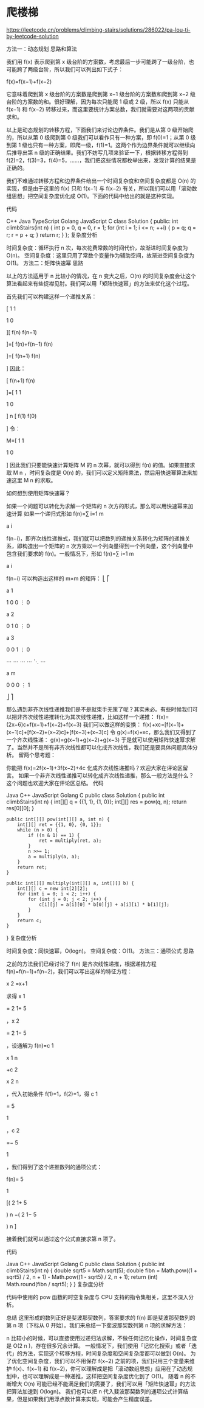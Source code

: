 # 爬楼梯

https://leetcode.cn/problems/climbing-stairs/solutions/286022/pa-lou-ti-by-leetcode-solution



方法一：动态规划
思路和算法

我们用 f(x) 表示爬到第 x 级台阶的方案数，考虑最后一步可能跨了一级台阶，也可能跨了两级台阶，所以我们可以列出如下式子：

f(x)=f(x−1)+f(x−2)

它意味着爬到第 x 级台阶的方案数是爬到第 x−1 级台阶的方案数和爬到第 x−2 级台阶的方案数的和。很好理解，因为每次只能爬 1 级或 2 级，所以 f(x) 只能从 f(x−1) 和 f(x−2) 转移过来，而这里要统计方案总数，我们就需要对这两项的贡献求和。

以上是动态规划的转移方程，下面我们来讨论边界条件。我们是从第 0 级开始爬的，所以从第 0 级爬到第 0 级我们可以看作只有一种方案，即 f(0)=1；从第 0 级到第 1 级也只有一种方案，即爬一级，f(1)=1。这两个作为边界条件就可以继续向后推导出第 n 级的正确结果。我们不妨写几项来验证一下，根据转移方程得到 f(2)=2，f(3)=3，f(4)=5，……，我们把这些情况都枚举出来，发现计算的结果是正确的。

我们不难通过转移方程和边界条件给出一个时间复杂度和空间复杂度都是 O(n) 的实现，但是由于这里的 f(x) 只和 f(x−1) 与 f(x−2) 有关，所以我们可以用「滚动数组思想」把空间复杂度优化成 O(1)。下面的代码中给出的就是这种实现。



代码

C++
Java
TypeScript
Golang
JavaScript
C
class Solution {
public:
    int climbStairs(int n) {
        int p = 0, q = 0, r = 1;
        for (int i = 1; i <= n; ++i) {
            p = q; 
            q = r; 
            r = p + q;
        }
        return r;
    }
};
复杂度分析

时间复杂度：循环执行 n 次，每次花费常数的时间代价，故渐进时间复杂度为 O(n)。
空间复杂度：这里只用了常数个变量作为辅助空间，故渐进空间复杂度为 O(1)。
方法二：矩阵快速幂
思路

以上的方法适用于 n 比较小的情况，在 n 变大之后，O(n) 的时间复杂度会让这个算法看起来有些捉襟见肘。我们可以用「矩阵快速幂」的方法来优化这个过程。

首先我们可以构建这样一个递推关系：

[ 
1
1


1
0

 ][ 
f(n)
f(n−1)

 ]=[ 
f(n)+f(n−1)
f(n)

 ]=[ 
f(n+1)
f(n)

 ]
因此：

[ 
f(n+1)
f(n)

 ]=[ 
1
1


1
0

 ] 
n
 [ 
f(1)
f(0)

 ]
令：

M=[ 
1
1


1
0

 ]
因此我们只要能快速计算矩阵 M 的 n 次幂，就可以得到 f(n) 的值。如果直接求取 M 
n
 ，时间复杂度是 O(n) 的，我们可以定义矩阵乘法，然后用快速幂算法来加速这里 M 
n
  的求取。

如何想到使用矩阵快速幂？

如果一个问题可以转化为求解一个矩阵的 n 次方的形式，那么可以用快速幂来加速计算
如果一个递归式形如 f(n)=∑ 
i=1
m

 a 
i

 f(n−i)，即齐次线性递推式，我们就可以把数列的递推关系转化为矩阵的递推关系，即构造出一个矩阵的 n 次方乘以一个列向量得到一个列向量，这个列向量中包含我们要求的 f(n)。一般情况下，形如 f(n)=∑ 
i=1
m

 a 
i

 f(n−i) 可以构造出这样的 m×m 的矩阵：
⎣
⎡


a 
1


1
0
0
⋮
0


a 
2


0
1
0
⋮
0


a 
3


0
0
1
⋮
0


⋯
⋯
⋯
⋯
⋱
⋯


a 
m


0
0
0
⋮
1


⎦
⎤


那么遇到非齐次线性递推我们是不是就束手无策了呢？其实未必。有些时候我们可以把非齐次线性递推转化为其次线性递推，比如这样一个递推：
f(x)=(2x−6)c+f(x−1)+f(x−2)+f(x−3)
我们可以做这样的变换：
f(x)+xc=[f(x−1)+(x−1)c]+[f(x−2)+(x−2)c]+[f(x−3)+(x−3)c]
令 g(x)=f(x)+xc，那么我们又得到了一个齐次线性递：
g(x)=g(x−1)+g(x−2)+g(x−3)
于是就可以使用矩阵快速幂求解了。当然并不是所有非齐次线性都可以化成齐次线性，我们还是要具体问题具体分析。
留两个思考题：

你能把 f(x)=2f(x−1)+3f(x−2)+4c 化成齐次线性递推吗？欢迎大家在评论区留言。
如果一个非齐次线性递推可以转化成齐次线性递推，那么一般方法是什么？这个问题也欢迎大家在评论区总结。
代码

Java
C++
JavaScript
Golang
C
public class Solution {
    public int climbStairs(int n) {
        int[][] q = {{1, 1}, {1, 0}};
        int[][] res = pow(q, n);
        return res[0][0];
    }

    public int[][] pow(int[][] a, int n) {
        int[][] ret = {{1, 0}, {0, 1}};
        while (n > 0) {
            if ((n & 1) == 1) {
                ret = multiply(ret, a);
            }
            n >>= 1;
            a = multiply(a, a);
        }
        return ret;
    }
    
    public int[][] multiply(int[][] a, int[][] b) {
        int[][] c = new int[2][2];
        for (int i = 0; i < 2; i++) {
            for (int j = 0; j < 2; j++) {
                c[i][j] = a[i][0] * b[0][j] + a[i][1] * b[1][j];
            }
        }
        return c;
    }
}
复杂度分析

时间复杂度：同快速幂，O(logn)。
空间复杂度：O(1)。
方法三：通项公式
思路

之前的方法我们已经讨论了 f(n) 是齐次线性递推，根据递推方程 f(n)=f(n−1)+f(n−2)，我们可以写出这样的特征方程：

x 
2
 =x+1

求得 x 
1

 = 
2
1+ 
5

 

 ，x 
2

 = 
2
1− 
5

 

 ，设通解为 f(n)=c 
1

 x 
1
n

 +c 
2

 x 
2
n

 ，代入初始条件 f(1)=1，f(2)=1，得 c 
1

 = 
5


1

 ，c 
2

 =− 
5


1

 ，我们得到了这个递推数列的通项公式：

f(n)= 
5


1

 [( 
2
1+ 
5

 

 ) 
n
 −( 
2
1− 
5

 

 ) 
n
 ]

接着我们就可以通过这个公式直接求第 n 项了。

代码

Java
C++
JavaScript
Golang
C
public class Solution {
    public int climbStairs(int n) {
        double sqrt5 = Math.sqrt(5);
        double fibn = Math.pow((1 + sqrt5) / 2, n + 1) - Math.pow((1 - sqrt5) / 2, n + 1);
        return (int) Math.round(fibn / sqrt5);
    }
}
复杂度分析

代码中使用的 pow 函数的时空复杂度与 CPU 支持的指令集相关，这里不深入分析。

总结
这里形成的数列正好是斐波那契数列，答案要求的 f(n) 即是斐波那契数列的第 n 项（下标从 0 开始）。我们来总结一下斐波那契数列第 n 项的求解方法：

n 比较小的时候，可以直接使用过递归法求解，不做任何记忆化操作，时间复杂度是 O(2 
n
 )，存在很多冗余计算。
一般情况下，我们使用「记忆化搜索」或者「迭代」的方法，实现这个转移方程，时间复杂度和空间复杂度都可以做到 O(n)。
为了优化空间复杂度，我们可以不用保存 f(x−2) 之前的项，我们只用三个变量来维护 f(x)、f(x−1) 和 f(x−2)，你可以理解成是把「滚动数组思想」应用在了动态规划中，也可以理解成是一种递推，这样把空间复杂度优化到了 O(1)。
随着 n 的不断增大 O(n) 可能已经不能满足我们的需要了，我们可以用「矩阵快速幂」的方法把算法加速到 O(logn)。
我们也可以把 n 代入斐波那契数列的通项公式计算结果，但是如果我们用浮点数计算来实现，可能会产生精度误差。

